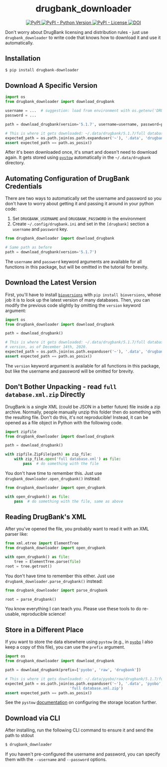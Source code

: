 <h1 align="center">
    drugbank_downloader
</h1>

<p align="center">
    <a href="https://pypi.org/project/drugbank_downloader">
        <img alt="PyPI" src="https://img.shields.io/pypi/v/drugbank_downloader" />
    </a>
    <a href="https://pypi.org/project/drugbank_downloader">
        <img alt="PyPI - Python Version" src="https://img.shields.io/pypi/pyversions/drugbank_downloader" />
    </a>
    <a href="https://github.com/cthoyt/drugbank_downloader/blob/main/LICENSE">
        <img alt="PyPI - License" src="https://img.shields.io/pypi/l/drugbank_downloader" />
    </a>
    <a href="https://zenodo.org/badge/latestdoi/321374043">
        <img src="https://zenodo.org/badge/321374043.svg" alt="DOI" />
    </a>
</p>

Don't worry about DrugBank licensing and distribution rules - just use ``drugbank_downloader`` to write code that knows
how to download it and use it automatically.

## Installation

```bash
$ pip install drugbank-downloader
```

## Download A Specific Version

```python
import os
from drugbank_downloader import download_drugbank

username = ...  # suggestion: load from environment with os.getenv('DRUGBANK_USERNAME')
password = ...

path = download_drugbank(version='5.1.7', username=username, password=password)

# This is where it gets downloaded: ~/.data/drugbank/5.1.7/full database.xml.zip
expected_path = os.path.join(os.path.expanduser('~'), '.data', 'drugbank', '5.1.7', 'full database.xml.zip')
assert expected_path == path.as_posix()
```

After it's been downloaded once, it's smart and doesn't need to download again. It gets stored
using [`pystow`](https://github.com/cthoyt/pystow) automatically in the `~/.data/drugbank`
directory.

## Automating Configuration of DrugBank Credentials

There are two ways to automatically set the username and password so you don't have to worry about getting it and
passing it around in your python code:

1. Set `DRUGBANK_USERNAME` and `DRUGBANK_PASSWORD` in the environment
2. Create `~/.config/drugbank.ini` and set in the `[drugbank]` section a `username` and `password` key.

```python
from drugbank_downloader import download_drugbank

# Same path as before
path = download_drugbank(version='5.1.7')
```

The `username` and `password` keyword arguments are available for all functions in this package, but will be omitted in
the tutorial for brevity.

## Download the Latest Version

First, you'll have to install [`bioversions`](https://github.com/cthoyt/bioversions)
with `pip install bioversions`, whose job it is to look up the latest version of many databases. Then, you can modify
the previous code slightly by omitting the `version` keyword argument:

```python
import os
from drugbank_downloader import download_drugbank

path = download_drugbank()

# This is where it gets downloaded: ~/.data/drugbank/5.1.7/full database.xml.zip based on the latest
# version, as of December 14th, 2020.
expected_path = os.path.join(os.path.expanduser('~'), '.data', 'drugbank', '5.1.7', 'full database.xml.zip')
assert expected_path == path.as_posix()
```

The `version` keyword argument is available for all functions in this package, but like the username and password will
be omitted for brevity.

## Don't Bother Unpacking - read `full database.xml.zip` Directly

DrugBank is a single XML (could be JSON in a better future) file inside a zip archive. Normally, people manually unzip
this folder then do something with the resulting file. Don't do this, it's not reproducible!
Instead, it can be opened as a file object in Python with the following code.

```python
import zipfile
from drugbank_downloader import download_drugbank

path = download_drugbank()

with zipfile.ZipFile(path) as zip_file:
    with zip_file.open('full database.xml') as file:
        pass  # do something with the file
```

You don't have time to remember this. Just use `drugbank_downloader.open_drugbank()` instead:

```python
from drugbank_downloader import open_drugbank

with open_drugbank() as file:
    pass  # do something with the file, same as above
```

## Reading DrugBank's XML

After you've opened the file, you probably want to read it with an XML parser like:

```python
from xml.etree import ElementTree
from drugbank_downloader import open_drugbank

with open_drugbank() as file:
    tree = ElementTree.parse(file)
root = tree.getroot()
```

You don't have time to remember this either. Just use `drugbank_downloader.parse_drugbank()` instead:

```python
from drugbank_downloader import parse_drugbank

root = parse_drugbank()
```

You know everything I can teach you. Please use these tools to do re-usable, reproducible science!

## Store in a Different Place

If you want to store the data elsewhere using `pystow` (e.g., in [`pyobo`](https://github.com/pyobo/pyobo)
I also keep a copy of this file), you can use the `prefix` argument.

```python
import os
from drugbank_downloader import download_drugbank

path = download_drugbank(prefix=['pyobo', 'raw', 'drugbank'])

# This is where it gets downloaded: ~/.data/pyobo/raw/drugbank/5.1.7/full database.xml.zip
expected_path = os.path.join(os.path.expanduser('~'), '.data', 'pyobo', 'raw', 'drugbank', '5.1.7',
                             'full database.xml.zip')
assert expected_path == path.as_posix()
```

See the `pystow` [documentation](https://github.com/cthoyt/pystow#%EF%B8%8F-configuration) on configuring the storage
location further.

## Download via CLI

After installing, run the following CLI command to ensure it and send the path to stdout

```bash
$ drugbank_downloader
```

If you haven't pre-configured the username and password, you can specify them with the `--username` and `--password`
options.
